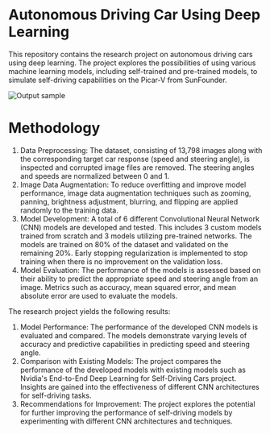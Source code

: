 # Autonomous Driving Car Using Deep Learning
This repository contains the research project on autonomous driving cars using deep learning. The project explores the possibilities of using various machine learning models, including self-trained and pre-trained models, to simulate self-driving capabilities on the Picar-V from SunFounder.

![Output sample](https://github.com/hugo0024/autonomous_vehicle/blob/main/gifs/sample.gif)

# Methodology
1. Data Preprocessing: The dataset, consisting of 13,798 images along with the corresponding target car response (speed and steering angle), is inspected and corrupted image files are removed. The steering angles and speeds are normalized between 0 and 1.
2. Image Data Augmentation: To reduce overfitting and improve model performance, image data augmentation techniques such as zooming, panning, brightness adjustment, blurring, and flipping are applied randomly to the training data.
3. Model Development: A total of 6 different Convolutional Neural Network (CNN) models are developed and tested. This includes 3 custom models trained from scratch and 3 models utilizing pre-trained networks. The models are trained on 80% of the dataset and validated on the remaining 20%. Early stopping regularization is implemented to stop training when there is no improvement on the validation loss.
4. Model Evaluation: The performance of the models is assessed based on their ability to predict the appropriate speed and steering angle from an image. Metrics such as accuracy, mean squared error, and mean absolute error are used to evaluate the models.

The research project yields the following results:

1. Model Performance: The performance of the developed CNN models is evaluated and compared. The models demonstrate varying levels of accuracy and predictive capabilities in predicting speed and steering angle.
2. Comparison with Existing Models: The project compares the performance of the developed models with existing models such as Nvidia's End-to-End Deep Learning for Self-Driving Cars project. Insights are gained into the effectiveness of different CNN architectures for self-driving tasks.
3. Recommendations for Improvement: The project explores the potential for further improving the performance of self-driving models by experimenting with different CNN architectures and techniques.
